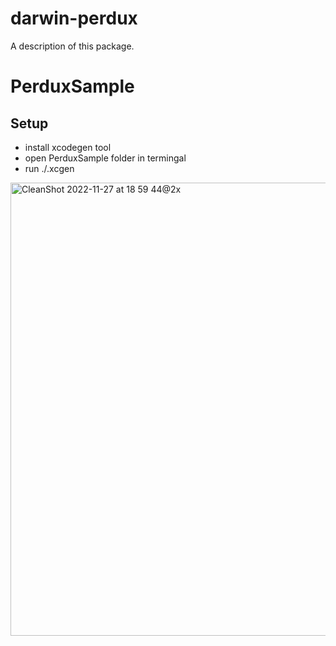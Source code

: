 # darwin-perdux

A description of this package.

# PerduxSample

## Setup
- install xcodegen tool 
- open PerduxSample folder in termingal
- run ./.xcgen

<img width="725" alt="CleanShot 2022-11-27 at 18 59 44@2x" src="https://user-images.githubusercontent.com/11797926/204144798-f0751100-7acb-44d7-b7bf-ebe1154021db.png">
